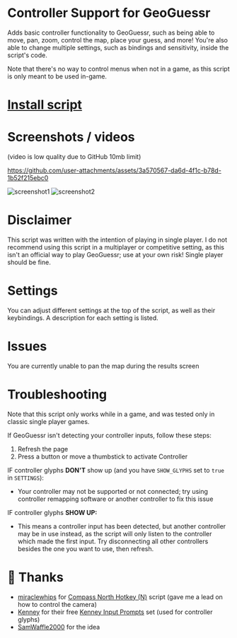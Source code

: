 # Controller Support for GeoGuessr

Adds basic controller functionality to GeoGuessr, such as being able to move, pan, zoom, control the map, place your guess, and more! You're also able to change multiple settings, such as bindings and sensitivity, inside the script's code.

Note that there's no way to control menus when not in a game, as this script is only meant to be used in-game.

# <b>[Install script](https://raw.githubusercontent.com/Rawblocky/geoguessr-controller-support/refs/heads/main/main.user.js)</b>

# Screenshots / videos

(video is low quality due to GitHub 10mb limit)


https://github.com/user-attachments/assets/3a570567-da6d-4f1c-b78d-1b52f215ebc0


![screenshot1](https://github.com/user-attachments/assets/048c8ce7-e438-49d6-a1a3-651405f44d20)
![screenshot2](https://github.com/user-attachments/assets/a6a47a1c-c05e-42f6-81ea-c742196fdaa7)

# Disclaimer

This script was written with the intention of playing in single player. I do not recommend using this script in a multiplayer or competitive setting, as this isn't an official way to play GeoGuessr; use at your own risk! Single player should be fine.

# Settings

You can adjust different settings at the top of the script, as well as their keybindings. A description for each setting is listed.

# Issues

You are currently unable to pan the map during the results screen

# Troubleshooting

Note that this script only works while in a game, and was tested only in classic single player games.

If GeoGuessr isn't detecting your controller inputs, follow these steps:

1. Refresh the page
2. Press a button or move a thumbstick to activate Controller

IF controller glyphs **DON'T** show up (and you have `SHOW_GLYPHS` set to `true` in `SETTINGS`):

- Your controller may not be supported or not connected; try using controller remapping software or another controller to fix this issue

IF controller glyphs **SHOW UP:**

- This means a controller input has been detected, but another controller may be in use instead, as the script will only listen to the controller which made the first input. Try disconnecting all other controllers besides the one you want to use, then refresh.

# 💖 Thanks

- [miraclewhips](https://miraclewhips.dev) for [Compass North Hotkey (N)](https://miraclewhips.dev/#compass-north) script (gave me a lead on how to control the camera)
- [Kenney](https://kenney.nl/) for their free [Kenney Input Prompts](https://kenney.nl/assets/input-prompts) set (used for controller glyphs)
- [SamWaffle2000](https://twitch.tv/SamWaffle2000) for the idea
